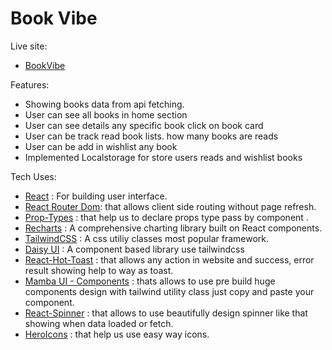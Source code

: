 # Book Vibe

Live site:

- [BookVibe](https://book-vibe.vercel.app/)

Features:

<ul>
<li>Showing books data from api fetching.</li>
<li>User can see all books in home section</li>
<li>User can see details any specific book click on book card</li>
<li>User can be track read book lists. how many books are reads</li>
<li>User can be add in wishlist any book</li>
<li>Implemented Localstorage for store users reads and wishlist books</li>
</ul>
Tech Uses:

- [React](https://react.dev/) : For building user interface.
- [React Router Dom](https://reactrouter.com/en/main): that allows client side routing without page refresh.
- [Prop-Types](https://www.npmjs.com/package/prop-types) : that help us to declare props type pass by component .
- [Recharts](https://recharts.org/en-US/) : A comprehensive charting library built on React components.
- [TailwindCSS](https://tailwindcss.com/) : A css utiliy classes most popular framework.
- [Daisy UI](https://daisyui.com/) : A component based library use tailwindcss
- [React-Hot-Toast](https://react-hot-toast.com/) : that allows any action in website and success, error result showing help to way as toast.
- [Mamba UI - Components](https://mambaui.com/components) : thats allows to use pre build huge components design with tailwind utility class just copy and paste your component.
- [React-Spinner](https://www.npmjs.com/package/react-spinners) : that allows to use beautifully design spinner like that showing when data loaded or fetch.
- [HeroIcons](https://heroicons.com/) : that help us use easy way icons.
